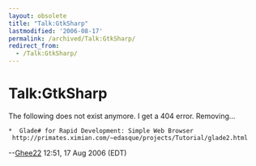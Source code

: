 ```yaml
---
layout: obsolete
title: "Talk:GtkSharp"
lastmodified: '2006-08-17'
permalink: /archived/Talk:GtkSharp/
redirect_from:
  - /Talk:GtkSharp/
---
```


Talk:GtkSharp
=============

The following does not exist anymore. I get a 404 error. Removing...

    *  Glade# for Rapid Development: Simple Web Browser 
     http://primates.ximian.com/~edasque/projects/Tutorial/glade2.html

--[Ghee22](/index.php?title=User:Ghee22&action=edit&redlink=1 "User:Ghee22 (page does not exist)") 12:51, 17 Aug 2006 (EDT)


